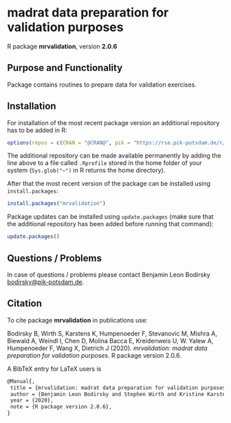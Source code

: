 # madrat data preparation for validation purposes

R package **mrvalidation**, version **2.0.6**

  

## Purpose and Functionality

Package contains routines to prepare data for validation exercises.


## Installation

For installation of the most recent package version an additional repository has to be added in R:

```r
options(repos = c(CRAN = "@CRAN@", pik = "https://rse.pik-potsdam.de/r/packages"))
```
The additional repository can be made available permanently by adding the line above to a file called `.Rprofile` stored in the home folder of your system (`Sys.glob("~")` in R returns the home directory).

After that the most recent version of the package can be installed using `install.packages`:

```r 
install.packages("mrvalidation")
```

Package updates can be installed using `update.packages` (make sure that the additional repository has been added before running that command):

```r 
update.packages()
```

## Questions / Problems

In case of questions / problems please contact Benjamin Leon Bodirsky <bodirsky@pik-potsdam.de>.

## Citation

To cite package **mrvalidation** in publications use:

Bodirsky B, Wirth S, Karstens K, Humpenoeder F, Stevanovic M, Mishra A, Biewald A, Weindl I, Chen D, Molina Bacca E,
Kreidenweis U, W. Yalew A, Humpenoeder F, Wang X, Dietrich J (2020). _mrvalidation: madrat data preparation for
validation purposes_. R package version 2.0.6.

A BibTeX entry for LaTeX users is

 ```latex
@Manual{,
  title = {mrvalidation: madrat data preparation for validation purposes},
  author = {Benjamin Leon Bodirsky and Stephen Wirth and Kristine Karstens and Florian Humpenoeder and Mishko Stevanovic and Abhijeet Mishra and Anne Biewald and Isabelle Weindl and David Chen and Edna {Molina Bacca} and Ulrich Kreidenweis and Amsalu {W. Yalew} and Florian {Humpenoeder } and Xiaoxi Wang and Jan Philipp Dietrich},
  year = {2020},
  note = {R package version 2.0.6},
}
```

